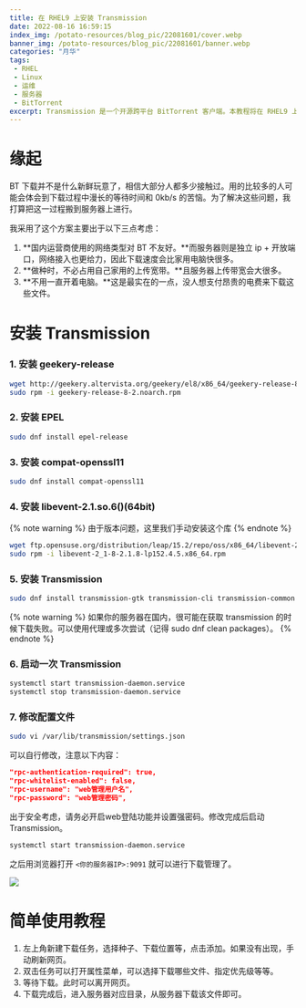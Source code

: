```yaml
---
title: 在 RHEL9 上安装 Transmission
date: 2022-08-16 16:59:15
index_img: /potato-resources/blog_pic/22081601/cover.webp
banner_img: /potato-resources/blog_pic/22081601/banner.webp
categories: "月华"
tags:
 - RHEL
 - Linux
 - 运维
 - 服务器
 - BitTorrent
excerpt: Transmission 是一个开源跨平台 BitTorrent 客户端。本教程将在 RHEL9 上配置该软件来实现 web 前端管理服务器上的 BT 下载任务的功能。
---
```

# 缘起
BT 下载并不是什么新鲜玩意了，相信大部分人都多少接触过。用的比较多的人可能会体会到下载过程中漫长的等待时间和 0kb/s 的苦恼。为了解决这些问题，我打算把这一过程搬到服务器上进行。

我采用了这个方案主要出于以下三点考虑：
1. **国内运营商使用的网络类型对 BT 不友好。**而服务器则是独立 ip + 开放端口，网络接入也更给力，因此下载速度会比家用电脑快很多。
2. **做种时，不必占用自己家用的上传宽带。**且服务器上传带宽会大很多。
3. **不用一直开着电脑。**这是最实在的一点，没人想支付昂贵的电费来下载这些文件。
# 安装 Transmission
### 1. 安装 geekery-release
```bash
wget http://geekery.altervista.org/geekery/el8/x86_64/geekery-release-8-2.noarch.rpm
sudo rpm -i geekery-release-8-2.noarch.rpm
```
### 2. 安装 EPEL
```bash
sudo dnf install epel-release
```
### 3. 安装 compat-openssl11
```bash
sudo dnf install compat-openssl11
```
### 4. 安装 libevent-2.1.so.6()(64bit)
{% note warning %}
由于版本问题，这里我们手动安装这个库
{% endnote %}
```bash
wget ftp.opensuse.org/distribution/leap/15.2/repo/oss/x86_64/libevent-2_1-8-2.1.8-lp152.4.5.x86_64.rpm
sudo rpm -i libevent-2_1-8-2.1.8-lp152.4.5.x86_64.rpm
```

### 5. 安装 Transmission
```bash
sudo dnf install transmission-gtk transmission-cli transmission-common transmission-daemon
```
{% note warning %}
如果你的服务器在国内，很可能在获取 transmission 的时候下载失败。可以使用代理或多次尝试（记得 sudo dnf clean packages）。
{% endnote %}

### 6. 启动一次 Transmission
```bash
systemctl start transmission-daemon.service
systemctl stop transmission-daemon.service
```

### 7. 修改配置文件
```bash
sudo vi /var/lib/transmission/settings.json
```
可以自行修改，注意以下内容：
```json
"rpc-authentication-required": true,
"rpc-whitelist-enabled": false,
"rpc-username": "web管理用户名",
"rpc-password": "web管理密码",
```
出于安全考虑，请务必开启web登陆功能并设置强密码。修改完成后启动 Transmission。
```bash
systemctl start transmission-daemon.service
```
之后用浏览器打开 `<你的服务器IP>:9091` 就可以进行下载管理了。

![](./potato-resources/blog_pic/22081601/image-20220816162540688.webp)

# 简单使用教程
1. 左上角新建下载任务，选择种子、下载位置等，点击添加。如果没有出现，手动刷新网页。
2. 双击任务可以打开属性菜单，可以选择下载哪些文件、指定优先级等等。
3. 等待下载。此时可以离开网页。
4. 下载完成后，进入服务器对应目录，从服务器下载该文件即可。
